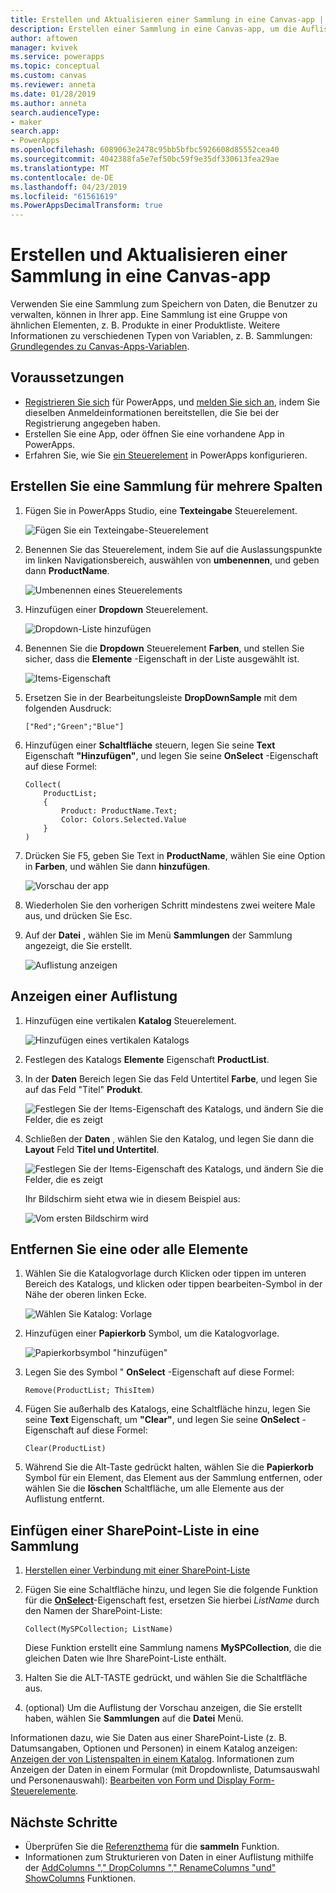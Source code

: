 ```yaml
---
title: Erstellen und Aktualisieren einer Sammlung in eine Canvas-app | Microsoft-Dokumentation
description: Erstellen einer Sammlung in eine Canvas-app, um die Auflistung Elemente hinzuzufügen und eine oder alle Elemente daraus entfernen.
author: aftowen
manager: kvivek
ms.service: powerapps
ms.topic: conceptual
ms.custom: canvas
ms.reviewer: anneta
ms.date: 01/28/2019
ms.author: anneta
search.audienceType:
- maker
search.app:
- PowerApps
ms.openlocfilehash: 6089063e2478c95bb5bfbc5926608d85552cea40
ms.sourcegitcommit: 4042388fa5e7ef50bc59f9e35df330613fea29ae
ms.translationtype: MT
ms.contentlocale: de-DE
ms.lasthandoff: 04/23/2019
ms.locfileid: "61561619"
ms.PowerAppsDecimalTransform: true
---
```

# <a name="create-and-update-a-collection-in-a-canvas-app"></a>Erstellen und Aktualisieren einer Sammlung in eine Canvas-app

Verwenden Sie eine Sammlung zum Speichern von Daten, die Benutzer zu verwalten, können in Ihrer app. Eine Sammlung ist eine Gruppe von ähnlichen Elementen, z. B. Produkte in einer Produktliste. Weitere Informationen zu verschiedenen Typen von Variablen, z. B. Sammlungen: [Grundlegendes zu Canvas-Apps-Variablen](working-with-variables.md).

## <a name="prerequisites"></a>Voraussetzungen

- [Registrieren Sie sich](../signup-for-powerapps.md) für PowerApps, und [melden Sie sich an](https://web.powerapps.com?utm_source=padocs&utm_medium=linkinadoc&utm_campaign=referralsfromdoc), indem Sie dieselben Anmeldeinformationen bereitstellen, die Sie bei der Registrierung angegeben haben.
- Erstellen Sie eine App, oder öffnen Sie eine vorhandene App in PowerApps.
- Erfahren Sie, wie Sie [ein Steuerelement](add-configure-controls.md) in PowerApps konfigurieren.

## <a name="create-a-multicolumn-collection"></a>Erstellen Sie eine Sammlung für mehrere Spalten

1. Fügen Sie in PowerApps Studio, eine **Texteingabe** Steuerelement.

    ![Fügen Sie ein Texteingabe-Steuerelement](./media/create-update-collection/add-textbox.png)

1. Benennen Sie das Steuerelement, indem Sie auf die Auslassungspunkte im linken Navigationsbereich, auswählen von **umbenennen**, und geben dann **ProductName**.

    ![Umbenennen eines Steuerelements](./media/create-update-collection/rename-textbox.png)

1. Hinzufügen einer **Dropdown** Steuerelement.

    ![Dropdown-Liste hinzufügen](./media/create-update-collection/add-dropdown.png)

1. Benennen Sie die **Dropdown** Steuerelement **Farben**, und stellen Sie sicher, dass die **Elemente** -Eigenschaft in der Liste ausgewählt ist.

    ![Items-Eigenschaft](./media/create-update-collection/items-property.png)

1. Ersetzen Sie in der Bearbeitungsleiste **DropDownSample** mit dem folgenden Ausdruck:

    `["Red";"Green";"Blue"]`

1. Hinzufügen einer **Schaltfläche** steuern, legen Sie seine **Text** Eigenschaft **"Hinzufügen"**, und legen Sie seine **OnSelect** -Eigenschaft auf diese Formel:

    ```powerapps-comma
    Collect(
        ProductList;
        {
            Product: ProductName.Text;
            Color: Colors.Selected.Value
        }
    )
    ```

1. Drücken Sie F5, geben Sie Text in **ProductName**, wählen Sie eine Option in **Farben**, und wählen Sie dann **hinzufügen**.

    ![Vorschau der app](./media/create-update-collection/preview-add.png)

1. Wiederholen Sie den vorherigen Schritt mindestens zwei weitere Male aus, und drücken Sie Esc.

1. Auf der **Datei** , wählen Sie im Menü **Sammlungen** der Sammlung angezeigt, die Sie erstellt.

    ![Auflistung anzeigen](./media/create-update-collection/show-collection.png)

## <a name="show-a-collection"></a>Anzeigen einer Auflistung

1. Hinzufügen eine vertikalen **Katalog** Steuerelement.

    ![Hinzufügen eines vertikalen Katalogs](./media/create-update-collection/add-gallery.png)

1. Festlegen des Katalogs **Elemente** Eigenschaft **ProductList**.

1. In der **Daten** Bereich legen Sie das Feld Untertitel **Farbe**, und legen Sie auf das Feld "Titel" **Produkt**.

    ![Festlegen Sie der Items-Eigenschaft des Katalogs, und ändern Sie die Felder, die es zeigt](./media/create-update-collection/configure-gallery.png)

1. Schließen der **Daten** , wählen Sie den Katalog, und legen Sie dann die **Layout** Feld **Titel und Untertitel**.

    ![Festlegen Sie der Items-Eigenschaft des Katalogs, und ändern Sie die Felder, die es zeigt](./media/create-update-collection/change-layout.png)

    Ihr Bildschirm sieht etwa wie in diesem Beispiel aus:

    ![Vom ersten Bildschirm wird](./media/create-update-collection/screen-example1.png)

## <a name="remove-one-or-all-items"></a>Entfernen Sie eine oder alle Elemente

1. Wählen Sie die Katalogvorlage durch Klicken oder tippen im unteren Bereich des Katalogs, und klicken oder tippen bearbeiten-Symbol in der Nähe der oberen linken Ecke.

    ![Wählen Sie Katalog: Vorlage](./media/create-update-collection/select-template.png)

1. Hinzufügen einer **Papierkorb** Symbol, um die Katalogvorlage.

    ![Papierkorbsymbol "hinzufügen"](./media/create-update-collection/trash-icon.png)

1. Legen Sie des Symbol " **OnSelect** -Eigenschaft auf diese Formel:

    `Remove(ProductList; ThisItem)`

1. Fügen Sie außerhalb des Katalogs, eine Schaltfläche hinzu, legen Sie seine **Text** Eigenschaft, um **"Clear"**, und legen Sie seine **OnSelect** -Eigenschaft auf diese Formel:

    `Clear(ProductList)`

1. Während Sie die Alt-Taste gedrückt halten, wählen Sie die **Papierkorb** Symbol für ein Element, das Element aus der Sammlung entfernen, oder wählen Sie die **löschen** Schaltfläche, um alle Elemente aus der Auflistung entfernt.

## <a name="put-a-sharepoint-list-into-a-collection"></a>Einfügen einer SharePoint-Liste in eine Sammlung

1. [Herstellen einer Verbindung mit einer SharePoint-Liste](connections/connection-sharepoint-online.md#create-a-connection)

1. Fügen Sie eine Schaltfläche hinzu, und legen Sie die folgende Funktion für die **[OnSelect](controls/properties-core.md)**-Eigenschaft fest, ersetzen Sie hierbei *ListName* durch den Namen der SharePoint-Liste:<br>

    `Collect(MySPCollection; ListName)`

    Diese Funktion erstellt eine Sammlung namens **MySPCollection**, die die gleichen Daten wie Ihre SharePoint-Liste enthält.

1. Halten Sie die ALT-TASTE gedrückt, und wählen Sie die Schaltfläche aus.

1. (optional) Um die Auflistung der Vorschau anzeigen, die Sie erstellt haben, wählen Sie **Sammlungen** auf die **Datei** Menü.

Informationen dazu, wie Sie Daten aus einer SharePoint-Liste (z. B. Datumsangaben, Optionen und Personen) in einem Katalog anzeigen: [Anzeigen der von Listenspalten in einem Katalog](connections/connection-sharepoint-online.md#show-list-columns-in-a-gallery). Informationen zum Anzeigen der Daten in einem Formular (mit Dropdownliste, Datumsauswahl und Personenauswahl): [Bearbeiten von Form und Display Form-Steuerelemente](controls/control-form-detail.md).

## <a name="next-steps"></a>Nächste Schritte

- Überprüfen Sie die [Referenzthema](functions/function-clear-collect-clearcollect.md) für die **sammeln** Funktion.
- Informationen zum Strukturieren von Daten in einer Auflistung mithilfe der [AddColumns "," DropColumns "," RenameColumns "und" ShowColumns](functions/function-table-shaping.md) Funktionen.
